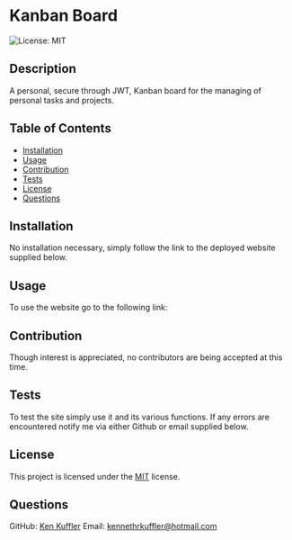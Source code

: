 
# Kanban Board

![License: MIT](https://img.shields.io/badge/License-MIT-yellow.svg)

## Description
A personal, secure through JWT, Kanban board for the managing of personal tasks and projects.

## Table of Contents
- [Installation](#installation)
- [Usage](#usage)
- [Contribution](#contribution)
- [Tests](#tests)
- [License](#license)
- [Questions](#questions)

## Installation
No installation necessary, simply follow the link to the deployed website supplied below.

## Usage
To use the website go to the following link:

## Contribution
Though interest is appreciated, no contributors are being accepted at this time.

## Tests
To test the site simply use it and its various functions. If any errors are encountered notify me via either Github or email supplied below.

## License

This project is licensed under the [MIT](https://opensource.org/licenses/MIT) license.


## Questions
GitHub: [Ken Kuffler](https://github.com/KenKuffler)
Email: kennethrkuffler@hotmail.com